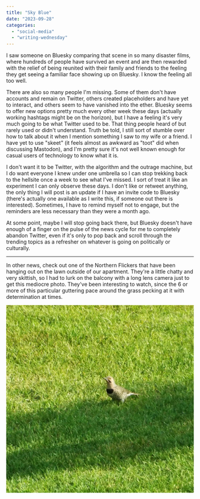 ```yaml
---
title: "Sky Blue"
date: "2023-09-28"
categories: 
  - "social-media"
  - "writing-wednesday"
---
```


I saw someone on Bluesky comparing that scene in so many disaster films, where hundreds of people have survived an event and are then rewarded with the relief of being reunited with their family and friends to the feeling they get seeing a familiar face showing up on Bluesky. I know the feeling all too well.

There are also so many people I'm missing. Some of them don't have accounts and remain on Twitter, others created placeholders and have yet to interact, and others seem to have vanished into the ether. Bluesky seems to offer new options pretty much every other week these days (actually working hashtags might be on the horizon), but I have a feeling it's very much going to be what Twitter used to be. That thing people heard of but rarely used or didn't understand. Truth be told, I still sort of stumble over how to talk about it when I mention something I saw to my wife or a friend. I have yet to use "skeet" (it feels almost as awkward as "toot" did when discussing Mastodon), and I'm pretty sure it's not well known enough for casual users of technology to know what it is.

I don't want it to be Twitter, with the algorithm and the outrage machine, but I do want everyone I knew under one umbrella so I can stop trekking back to the hellsite once a week to see what I've missed. I sort of treat it like an experiment I can only observe these days. I don't like or retweet anything, the only thing I will post is an update if I have an invite code to Bluesky (there's actually one available as I write this, if someone out there is interested). Sometimes, I have to remind myself not to engage, but the reminders are less necessary than they were a month ago.

At some point, maybe I will stop going back there, but Bluesky doesn't have enough of a finger on the pulse of the news cycle for me to completely abandon Twitter, even if it's only to pop back and scroll through the trending topics as a refresher on whatever is going on politically or culturally.

* * *

In other news, check out one of the Northern Flickers that have been hanging out on the lawn outside of our apartment. They're a little chatty and very skittish, so I had to lurk on the balcony with a long lens camera just to get this mediocre photo. They've been interesting to watch, since the 6 or more of this particular guttering pace around the grass pecking at it with determination at times.

![A northern flicker, hanging out on the grass](images/DSCF0611-7.jpg)
